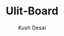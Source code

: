 ---
title: "Ulit-Board"
author: "Kush Desai"
description: "The ultimate keyboard for all your daily needs."
created_at: "2025-05-31"
---